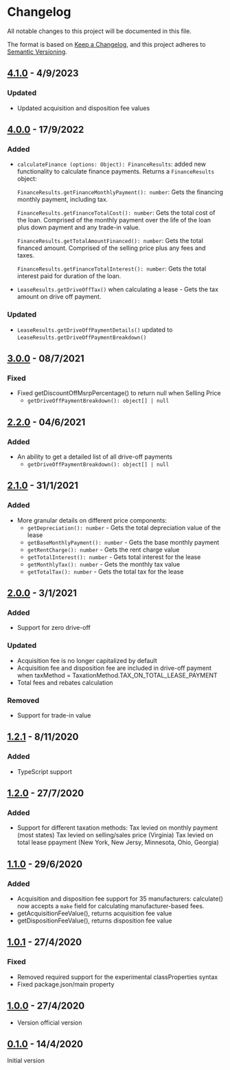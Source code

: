 # Changelog

All notable changes to this project will be documented in this file.

The format is based on [Keep a Changelog](https://keepachangelog.com/en/1.0.0/),
and this project adheres to [Semantic Versioning](https://semver.org/).

## [4.1.0](https://github.com/ErezNagar/lease-calculator/compare/v4.0.0...v4.1.0) - 4/9/2023

### Updated

- Updated acquisition and disposition fee values

## [4.0.0](https://github.com/ErezNagar/lease-calculator/compare/v3.0.0...v4.0.0) - 17/9/2022

### Added

- `calculateFinance (options: Object): FinanceResults`: added new functionality to calculate finance payments. Returns a `FinanceResults` object:

  `FinanceResults.getFinanceMonthlyPayment(): number`: Gets the financing monthly payment, including tax.

  `FinanceResults.getFinanceTotalCost(): number`: Gets the total cost of the loan. Comprised of the monthly payment over the life of the loan plus down payment and any trade-in value.

  `FinanceResults.getTotalAmountFinanced(): number`: Gets the total financed amount. Comprised of the selling price plus any fees and taxes.

  `FinanceResults.getFinanceTotalInterest(): number`: Gets the total interest paid for duration of the loan.

- `LeaseResults.getDriveOffTax()` when calculating a lease - Gets the tax amount on drive off payment.

### Updated

- `LeaseResults.getDriveOffPaymentDetails()` updated to `LeaseResults.getDriveOffPaymentBreakdown()`

## [3.0.0](https://github.com/ErezNagar/lease-calculator/compare/v2.2.0...v3.0.0) - 08/7/2021

### Fixed

- Fixed getDiscountOffMsrpPercentage() to return null when Selling Price
  - `getDriveOffPaymentBreakdown(): object[] | null`

## [2.2.0](https://github.com/ErezNagar/lease-calculator/compare/v2.1.0...v2.2.0) - 04/6/2021

### Added

- An ability to get a detailed list of all drive-off payments
  - `getDriveOffPaymentBreakdown(): object[] | null`

## [2.1.0](https://github.com/ErezNagar/lease-calculator/compare/v2.0.0...v2.1.0) - 31/1/2021

### Added

- More granular details on different price components:
  - `getDepreciation(): number` - Gets the total depreciation value of the lease
  - `getBaseMonthlyPayment(): number` - Gets the base monthly payment
  - `getRentCharge(): number` - Gets the rent charge value
  - `getTotalInterest(): number` - Gets total interest for the lease
  - `getMonthlyTax(): number` - Gets the monthly tax value
  - `getTotalTax(): number` - Gets the total tax for the lease

## [2.0.0](https://github.com/ErezNagar/lease-calculator/compare/v1.2.2...v2.0.0) - 3/1/2021

### Added

- Support for zero drive-off

### Updated

- Acquisition fee is no longer capitalized by default
- Acquisition fee and disposition fee are included in drive-off payment when taxMethod = TaxationMethod.TAX_ON_TOTAL_LEASE_PAYMENT
- Total fees and rebates calculation

### Removed

- Support for trade-in value

## [1.2.1](https://github.com/ErezNagar/lease-calculator/compare/v1.2.0...v1.2.1) - 8/11/2020

### Added

- TypeScript support

## [1.2.0](https://github.com/ErezNagar/lease-calculator/compare/v1.1.0...v1.2.0) - 27/7/2020

### Added

- Support for different taxation methods:
  Tax levied on monthly payment (most states)
  Tax levied on selling/sales price (Virginia)
  Tax levied on total lease ppayment (New York, New Jersy, Minnesota, Ohio, Georgia)

## [1.1.0](https://github.com/ErezNagar/lease-calculator/compare/v1.0.1...v1.1.0) - 29/6/2020

### Added

- Acquisition and disposition fee support for 35 manufacturers:
  calculate() now accepts a `make` field for calculating manufacturer-based fees.
- getAcquisitionFeeValue(), returns acquisition fee value
- getDispositionFeeValue(), returns disposition fee value

## [1.0.1](https://github.com/ErezNagar/lease-calculator/compare/v1.0.0...v1.0.1) - 27/4/2020

### Fixed

- Removed required support for the experimental classProperties syntax
- Fixed package.json/main property

## [1.0.0](https://github.com/ErezNagar/lease-calculator/compare/v0.1.0...v1.0.0) - 27/4/2020

- Version official version

## [0.1.0](https://github.com/ErezNagar/lease-calculator/releases/tag/v0.1.0) - 14/4/2020

Initial version
